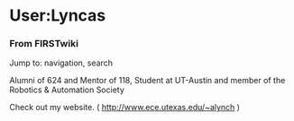 # User:Lyncas

### From FIRSTwiki

Jump to: navigation, search

Alumni of 624 and Mentor of 118, Student at UT-Austin and member of the
Robotics &amp; Automation Society

Check out my website. ( <http://www.ece.utexas.edu/~alynch> )

